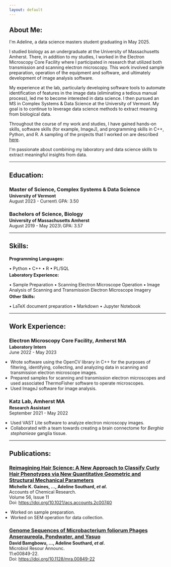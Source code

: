 ```yaml
---
layout: default
---
```


## About Me:

I'm Adeline, a data science masters student graduating in May 2025.

I studied biology as an undergraduate at the University of Massachusetts Amherst. There, in addition to my studies, I worked in the Electron Microscopy Core Facility where I participated in research that utilized both transmission and scanning electron microscopy. This work involved sample preparation, operation of the equipment and software, and ultimately development of image analysis software.

My experience at the lab, particularly developing software tools to automate identification of features in the image data (eliminating a tedious manual process), led me to become interested in data science. I then pursued an MS in Complex Systems & Data Science at the University of Vermont. My goal is to continue to leverage data science methods to extract meaning from biological data.

Throughout the course of my work and studies, I have gained hands-on skills, software skills (for example, ImageJ), and programming skills in C++, Python, and R. A sampling of the projects that I worked on are described [here](./projects).

I'm passionate about combining my laboratory and data science skills to extract meaningful insights from data.

---

## Education:

<h3 style="margin-bottom:2px;">Master of Science, Complex Systems & Data Science</h3>
<h4 style="margin:0;">University of Vermont</h4>
August 2023 - Current\
GPA: 3.50

<h3 style="margin-bottom:2px;">Bachelors of Science, Biology</h3>
<h4 style="margin:0;">University of Massachusetts Amherst</h4>
August 2019 - May 2023\
GPA: 3.57

---

## Skills:

<h4 style="margin-bottom:2px;">Programming Languages:</h4>
<p style="margin-bottom:4px;">&#x2022; Python &#x2022; C++ &#x2022; R &#x2022; PL/SQL</p>

<h4 style="margin-bottom:2px; margin-top:2px;">Laboratory Experience:</h4>
<p style="margin-bottom:4px;">&#x2022; Sample Preparation &#x2022; Scanning Electron Microscope Operation &#x2022; Image Analysis of Scanning and Transmission Electron Microscope Imagery</p>

<h4 style="margin-bottom:2px; margin-top:2px;">Other Skills:</h4>
<p style="margin-bottom:4px;">&#x2022; LaTeX document preparation &#x2022; Markdown &#x2022; Jupyter Notebook</p>

---

## Work Experience:

<h3 style="margin-bottom:2px;">Electron Microscopy Core Facility, Amherst MA</h3>
<p style="margin:0;"><b>Laboratory Intern</b><br>
June 2022 - May 2023</p>
<ul style="margin-left: -1.4em;">
  <li>Wrote software using the OpenCV library in C++ for the purposes of filtering, identifying, collecting, and analyzing data in scanning and transmission electron microscope images.</li>
  <li>Prepared samples for scanning and transmission electron microscopes and used associated ThermoFisher software to operate microscopes.</li>
  <li>Used ImageJ software for image analysis.</li>
</ul>

<h3 style="margin-bottom:2px;">Katz Lab, Amherst MA</h3>
<p style="margin:0;"><b>Research Assistant</b><br>
September 2021 - May 2022</p>
<ul style="margin-left: -1.4em;">
  <li>Used VAST Lite software to analyze electron microscopy images.</li>
  <li>Collaborated with a team towards creating a brain connectome for <i>Berghia stephanieae</i> ganglia tissue.</li>
</ul>

---

## Publications:

<h3 style="margin-bottom:2px; color:var(--clr-a-text);"><a href="https://pubs.acs.org/doi/10.1021/acs.accounts.2c00740">Reimagining Hair Science: A New Approach to Classify Curly Hair Phenotypes via New Quantitative Geometric and Structural Mechanical Parameters</a></h3>
<p style="margin:0;"><b>Michelle K. Gaines, ..., Adeline Southard, <i>et al</i>.</b><br>
Accounts of Chemical Research.<br>
Volume 56, Issue 11<br>
Doi: <a href="https://doi.org/10.1021/acs.accounts.2c00740">https://doi.org/10.1021/acs.accounts.2c00740</a></p>
<ul style="margin-left: -1.4em;">
  <li>Worked on sample preparation.</li>
  <li>Worked on SEM operation for data collection.</li>
</ul>

<h3 style="margin-bottom:2px; color:var(--clr-a-text);"><a href="https://journals.asm.org/doi/10.1128/mra.00849-22">Genome Sequences of Microbacterium foliorum Phages Anseraureola, Pondwater, and Yasuo</a></h3>
<p style="margin:0;"><b>David Bamgbowu, ..., Adeline Southard, <i>et al</i>.</b><br>
Microbiol Resour Announc.<br>
11:e00849-22.<br>
Doi: <a href="https://doi.org/10.1128/mra.00849-22">https://doi.org/10.1128/mra.00849-22</a></p>
